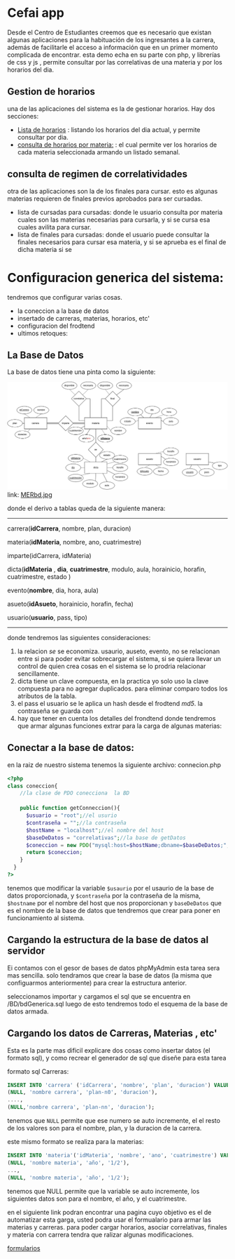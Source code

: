 # Cefai app
Desde el Centro de Estudiantes creemos que es necesario que existan algunas aplicaciones para la habituación de los ingresantes a la carrera, además de facilitarle el acceso a información que en un primer momento complicada de encontrar. esta demo echa en su parte con php, y librerías de css y js , permite consultar por las correlativas de una materia y por los horarios del dia.

## Gestion de horarios

una de las aplicaciones del sistema es la de gestionar horarios. Hay dos secciones:

- [Lista de horarios](http://cefai.fi.uncoma.edu.ar/correlativa/horarios/) : listando los horarios del dia actual, y permite consultar por dia.
- [consulta de horarios por materia:](http://cefai.fi.uncoma.edu.ar/correlativa/horarios/mi-semana/) : el cual permite ver los horarios de cada materia seleccionada armando un listado semanal.

## consulta de regimen de correlatividades

otra de las aplicaciones son la de los finales para cursar. esto es algunas materias requieren de finales previos aprobados para ser cursadas.

- lista de cursadas para cursadas: donde le usuario consulta por materia cuales son las materias necesarias para cursarla, y si se cursa esa cuales avilita para cursar.
- lista de finales para cursadas: donde el usuario puede consultar la finales necesarios para cursar esa materia, y si se aprueba es el final de dicha materia si se 

# Configuracion generica del sistema:



tendremos que configurar varias cosas.

- la coneccion a la base de datos
- insertado de carreras, materias, horarios, etc'
- configuracion del frodtend 
- ultimos retoques:

## La Base de Datos

La base de datos tiene una pinta como la siguiente:

![](Media/MERbd.jpg) link: [MERbd.jpg](Media/MERbd.jpg)

donde el derivo a tablas queda de la siguiente manera:

---

carrera(**idCarrera**, nombre, plan, duracion)

materia(**idMateria**, nombre, ano, cuatrimestre)

imparte(idCarrera, idMateria)

dicta(**idMateria** , **dia**, **cuatrimestre**, modulo, aula, horainicio, horafin, cuatrimestre, estado )

evento(**nombre**, dia, hora, aula)

asueto(**idAsueto**, horainicio, horafin, fecha)

usuario(**usuario**, pass, tipo)

---

donde tendremos las siguientes consideraciones:

1. la relacion *se* se economiza. usaurio, auseto, evento, no se relacionan entre si para poder evitar sobrecargar el sistema, si se quiera llevar un control de quien crea cosas en el sistema se lo prodria relacionar sencillamente.
2.  dicta tiene un clave compuesta, en la practica yo solo uso la clave compuesta para no agregar duplicados. para eliminar comparo todos los atributos de la tabla.
3. el pass el usuario se le aplica un hash desde el frodtend *md5*.  la contraseña se guarda con
4. hay que tener en cuenta los detalles del frondtend donde tendremos que armar algunas funciones extrar para la carga de algunas materias:



## Conectar a la base de datos:

en la raiz de nuestro sistema tenemos la siguiente archivo: connecion.php

```php
<?php
class coneccion{
    //la clase de PDO conecciona  la BD
    
    public function getConneccion(){
      $usuario = "root";//el usurio
      $contraseña = "";//la contraseña
      $hostName = "localhost";//el nombre del host
      $baseDeDatos = "correlativas";//la base de getDatos
      $coneccion = new PDO("mysql:host=$hostName;dbname=$baseDeDatos;", $usuario, $contraseña);
      return $coneccion;
    }
  }
?>
```

tenemos que modificar la variable `$usaurio` por el usaurio de la base de datos proporcionada, y `$contraseña` por la contraseña de la misma, `$hostname` por el nombre del host que nos proporcionan y `baseDeDatos` que es el nombre de la base de datos que tendremos que crear para poner en funcionamiento al sistema. 

## Cargando la estructura de la base de datos al servidor

Ei contamos con el gesor de bases de datos phpMyAdmin esta tarea sera mas sencilla. solo tendramos que crear la base de datos (la misma que configuarmos anteriormente) para crear la estructura anterior. 

seleccionamos importar y cargamos el sql que se encuentra en /BD/bdGenerica.sql luego de esto tendremos todo el esquema de la base de datos armada.

## Cargando los datos de Carreras, Materias , etc'

Esta es la parte mas dificil explicare dos cosas como insertar datos (el formato sql), y como recrear el generador de sql que diseñe para esta tarea

formato sql Carreras:

```sql
INSERT INTO 'carrera' ('idCarrera', 'nombre', 'plan', 'duracion') VALUES
(NULL, 'nombre carrera', 'plan-n0', 'duracion'),
....,
(NULL,'nombre carrera', 'plan-nn', 'duracion');
```

tenemos que `NULL` permite que ese numero se auto incremente, el el resto de los valores son para el nombre, plan, y la duracion de la carrera.

este mismo formato se realiza para la materias:

```sql
INSERT INTO 'materia'('idMateria', 'nombre', 'ano', 'cuatrimestre') VALUES
(NULL, 'nombre materia', 'año', '1/2'),
...,
(NULL, 'nombre materia', 'año', '1/2');
```

tenemos que NULL permite que la variable se auto incremente, los siguientes datos son para el nombre, el año, y el cuatrimestre.

en el siguiente link podran encontrar una pagina cuyo objetivo es el de automatizar esta garga, usted podra  usar el formualario para armar las materias y carreras. para poder cargar horarios, asociar correlativas, finales y materia con carrera tendra que ralizar algunas modificaciones.

[formularios](https://francozuniga32.github.io/sqlcefai.github.io/) 

